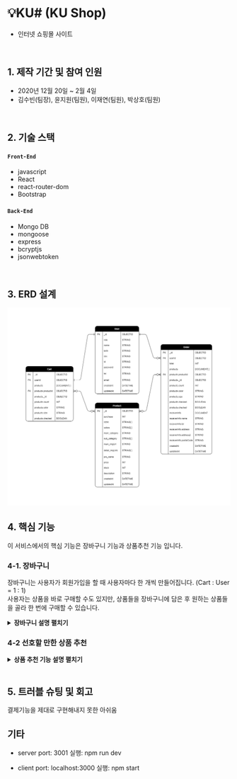 # 💡KU# (KU Shop)

- 인터넷 쇼핑몰 사이트

</br>

## 1. 제작 기간 및 참여 인원

- 2020년 12월 20일 ~ 2월 4일
- 김수빈(팀장), 윤지원(팀원), 이재연(팀원), 박상호(팀원)

</br>

## 2. 기술 스택

#### `Front-End`

- javascript
- React
- react-router-dom
- Bootstrap

#### `Back-End`

- Mongo DB
- mongoose
- express
- bcryptjs
- jsonwebtoken

</br>

## 3. ERD 설계

![ERD설계도](https://github.com/99-Yoon/KU-Shop/blob/10210b164929215180761d51edc1437657044e06/docs/database.png)

## 4. 핵심 기능

이 서비스에서의 핵심 기능은 장바구니 기능과 상품추천 기능 입니다.

### 4-1. 장바구니

장바구니는 사용자가 회원가입을 할 때 사용자마다 한 개씩 만들어집니다. (Cart : User = 1 : 1)  
사용자는 상품을 바로 구매할 수도 있지만, 상품들을 장바구니에 담은 후 원하는 상품들을 골라 한 번에 구매할 수 있습니다.

<details>
<summary><b>장바구니 설명 펼치기</b></summary>
<div markdown="1">

### (1) 장바구니 - 전체 흐름

![장바구니 흐름1](https://github.com/99-Yoon/KU-Shop/blob/2fc1798ec7f8e9e80c9b532b54c64a4b8da59291/docs/shoppingCart%20flow1.png)  
![장바구니 흐름2](https://github.com/99-Yoon/KU-Shop/blob/2fc1798ec7f8e9e80c9b532b54c64a4b8da59291/docs/shoppingCart%20flow2.png)

### (2) 장바구니 - frontend 코드 설명

![장바구니 Frontend1](https://github.com/99-Yoon/KU-Shop/blob/245af0b840ee6a82fefd0db795548b95ca182353/docs/shoppingCart%20front1.PNG)

원하는 옵션을 선택 후 장바구니 버튼을 누르면 addCart()가 실행됩니다.  
addCart()에서는 axios를 이용하여, 서버의 '/api/cart/addcart' 주소에 userId와 products를 put() 요청합니다.  
정상적으로 카트에 담긴 후에는 모달창이 뜨며, 장바구니로 이동 버튼을 누르면 장바구니 페이지로 이동합니다.

![장바구니 Frontend2](https://github.com/99-Yoon/KU-Shop/blob/245af0b840ee6a82fefd0db795548b95ca182353/docs/shoppingCart%20front2.PNG)

장바구니 페이지에서는 처음 렌더링 할 때 useEffect로 getCart()가 실행됩니다.  
getCart()에서는 axios를 이용하여 서버의 '/api/cart/showcart' 주소에 user(userId)을 param으로 붙여 get() 요청합니다.  
그리고 장바구니에 담긴 여러가지 상품들 중 원하는 것만 체크하여 구매할 수 있도록 checkedCart()함수를 만들었습니다.  
checkedCart()에서는 해당 항목을 checked = true (이미 체크되어 있는 경우엔 false) 로 바꾸고 checked = true인 상품들만 최종 결제 상품 목록으로 취급합니다.  
그리고 최종 결제 상품 목록의 가격과 개수를 곱하고 더해서 최종 결제 가격을 표시합니다.

### (3) 장바구니 - backend 코드 설명

</div>
</details>

### 4-2 선호할 만한 상품 추천

<details>
<summary><b>상품 추천 기능 설명 펼치기</b></summary>
<div markdown="1">

</div>
</details>

</br>

## 5. 트러블 슈팅 및 회고

결제기능을 제대로 구현해내지 못한 아쉬움

## 기타

- server
  port: 3001
  실행: npm run dev

- client
  port: localhost:3000
  실행: npm start
